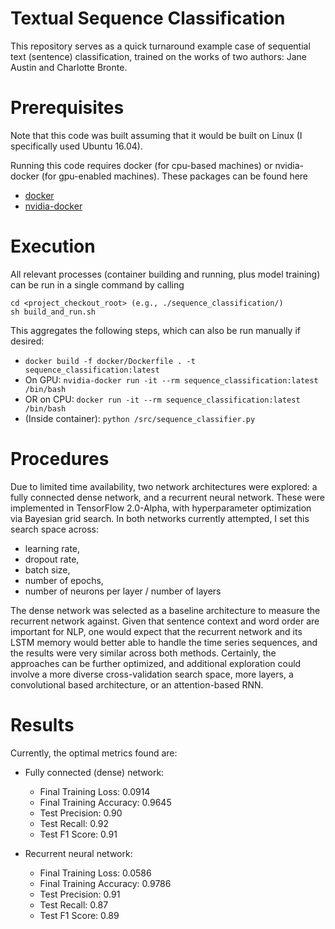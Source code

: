 # Textual Sequence Classification

This repository serves as a quick turnaround example case of sequential text (sentence) classification, trained on the works of two authors: Jane Austin and Charlotte Bronte.

# Prerequisites

Note that this code was built assuming that it would be built on Linux (I specifically used Ubuntu 16.04).

Running this code requires docker (for cpu-based machines) or nvidia-docker (for gpu-enabled machines). These packages can be found here
* [docker](https://docs.docker.com/install/linux/docker-ce/ubuntu/)
* [nvidia-docker](https://github.com/NVIDIA/nvidia-docker)

# Execution

All relevant processes (container building and running, plus model training) can be run in a single command by calling 
```
cd <project_checkout_root> (e.g., ./sequence_classification/)
sh build_and_run.sh 
```
This aggregates the following steps, which can also be run manually if desired:
* `docker build -f docker/Dockerfile . -t sequence_classification:latest`
* On GPU: `nvidia-docker run -it --rm sequence_classification:latest /bin/bash`
* OR on CPU: `docker run -it --rm sequence_classification:latest /bin/bash`
* (Inside container): `python /src/sequence_classifier.py`

# Procedures
Due to limited time availability, two network architectures were explored: a fully connected dense network, and a recurrent neural network. These were implemented in TensorFlow 2.0-Alpha, with hyperparameter optimization via Bayesian grid search. In both networks currently attempted, I set this search space across:
 * learning rate, 
 * dropout rate,
 * batch size,
 * number of epochs,
 * number of neurons per layer / number of layers
 
 The dense network was selected as a baseline architecture to measure the recurrent network against. Given that sentence context and word order are important for NLP, one would expect that the recurrent network and its LSTM memory would better able to handle the time series sequences, and the results were very similar across both methods. Certainly, the approaches can be further optimized, and additional exploration could involve a more diverse cross-validation search space, more layers, a convolutional based architecture, or an attention-based RNN.   

# Results
Currently, the optimal metrics found are:
* Fully connected (dense) network:
    * Final Training Loss: 0.0914
    * Final Training Accuracy: 0.9645
    * Test Precision: 0.90
    * Test Recall: 0.92
    * Test F1 Score: 0.91

* Recurrent neural network:
    * Final Training Loss: 0.0586
    * Final Training Accuracy: 0.9786
    * Test Precision: 0.91
    * Test Recall: 0.87
    * Test F1 Score: 0.89